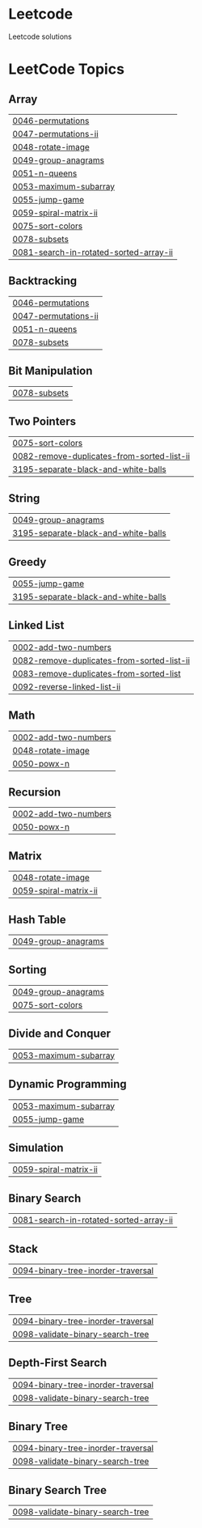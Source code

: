 # Leetcode
Leetcode solutions

<!---LeetCode Topics Start-->
# LeetCode Topics
## Array
|  |
| ------- |
| [0046-permutations](https://github.com/Astitva0809/Leetcode/tree/master/0046-permutations) |
| [0047-permutations-ii](https://github.com/Astitva0809/Leetcode/tree/master/0047-permutations-ii) |
| [0048-rotate-image](https://github.com/Astitva0809/Leetcode/tree/master/0048-rotate-image) |
| [0049-group-anagrams](https://github.com/Astitva0809/Leetcode/tree/master/0049-group-anagrams) |
| [0051-n-queens](https://github.com/Astitva0809/Leetcode/tree/master/0051-n-queens) |
| [0053-maximum-subarray](https://github.com/Astitva0809/Leetcode/tree/master/0053-maximum-subarray) |
| [0055-jump-game](https://github.com/Astitva0809/Leetcode/tree/master/0055-jump-game) |
| [0059-spiral-matrix-ii](https://github.com/Astitva0809/Leetcode/tree/master/0059-spiral-matrix-ii) |
| [0075-sort-colors](https://github.com/Astitva0809/Leetcode/tree/master/0075-sort-colors) |
| [0078-subsets](https://github.com/Astitva0809/Leetcode/tree/master/0078-subsets) |
| [0081-search-in-rotated-sorted-array-ii](https://github.com/Astitva0809/Leetcode/tree/master/0081-search-in-rotated-sorted-array-ii) |
## Backtracking
|  |
| ------- |
| [0046-permutations](https://github.com/Astitva0809/Leetcode/tree/master/0046-permutations) |
| [0047-permutations-ii](https://github.com/Astitva0809/Leetcode/tree/master/0047-permutations-ii) |
| [0051-n-queens](https://github.com/Astitva0809/Leetcode/tree/master/0051-n-queens) |
| [0078-subsets](https://github.com/Astitva0809/Leetcode/tree/master/0078-subsets) |
## Bit Manipulation
|  |
| ------- |
| [0078-subsets](https://github.com/Astitva0809/Leetcode/tree/master/0078-subsets) |
## Two Pointers
|  |
| ------- |
| [0075-sort-colors](https://github.com/Astitva0809/Leetcode/tree/master/0075-sort-colors) |
| [0082-remove-duplicates-from-sorted-list-ii](https://github.com/Astitva0809/Leetcode/tree/master/0082-remove-duplicates-from-sorted-list-ii) |
| [3195-separate-black-and-white-balls](https://github.com/Astitva0809/Leetcode/tree/master/3195-separate-black-and-white-balls) |
## String
|  |
| ------- |
| [0049-group-anagrams](https://github.com/Astitva0809/Leetcode/tree/master/0049-group-anagrams) |
| [3195-separate-black-and-white-balls](https://github.com/Astitva0809/Leetcode/tree/master/3195-separate-black-and-white-balls) |
## Greedy
|  |
| ------- |
| [0055-jump-game](https://github.com/Astitva0809/Leetcode/tree/master/0055-jump-game) |
| [3195-separate-black-and-white-balls](https://github.com/Astitva0809/Leetcode/tree/master/3195-separate-black-and-white-balls) |
## Linked List
|  |
| ------- |
| [0002-add-two-numbers](https://github.com/Astitva0809/Leetcode/tree/master/0002-add-two-numbers) |
| [0082-remove-duplicates-from-sorted-list-ii](https://github.com/Astitva0809/Leetcode/tree/master/0082-remove-duplicates-from-sorted-list-ii) |
| [0083-remove-duplicates-from-sorted-list](https://github.com/Astitva0809/Leetcode/tree/master/0083-remove-duplicates-from-sorted-list) |
| [0092-reverse-linked-list-ii](https://github.com/Astitva0809/Leetcode/tree/master/0092-reverse-linked-list-ii) |
## Math
|  |
| ------- |
| [0002-add-two-numbers](https://github.com/Astitva0809/Leetcode/tree/master/0002-add-two-numbers) |
| [0048-rotate-image](https://github.com/Astitva0809/Leetcode/tree/master/0048-rotate-image) |
| [0050-powx-n](https://github.com/Astitva0809/Leetcode/tree/master/0050-powx-n) |
## Recursion
|  |
| ------- |
| [0002-add-two-numbers](https://github.com/Astitva0809/Leetcode/tree/master/0002-add-two-numbers) |
| [0050-powx-n](https://github.com/Astitva0809/Leetcode/tree/master/0050-powx-n) |
## Matrix
|  |
| ------- |
| [0048-rotate-image](https://github.com/Astitva0809/Leetcode/tree/master/0048-rotate-image) |
| [0059-spiral-matrix-ii](https://github.com/Astitva0809/Leetcode/tree/master/0059-spiral-matrix-ii) |
## Hash Table
|  |
| ------- |
| [0049-group-anagrams](https://github.com/Astitva0809/Leetcode/tree/master/0049-group-anagrams) |
## Sorting
|  |
| ------- |
| [0049-group-anagrams](https://github.com/Astitva0809/Leetcode/tree/master/0049-group-anagrams) |
| [0075-sort-colors](https://github.com/Astitva0809/Leetcode/tree/master/0075-sort-colors) |
## Divide and Conquer
|  |
| ------- |
| [0053-maximum-subarray](https://github.com/Astitva0809/Leetcode/tree/master/0053-maximum-subarray) |
## Dynamic Programming
|  |
| ------- |
| [0053-maximum-subarray](https://github.com/Astitva0809/Leetcode/tree/master/0053-maximum-subarray) |
| [0055-jump-game](https://github.com/Astitva0809/Leetcode/tree/master/0055-jump-game) |
## Simulation
|  |
| ------- |
| [0059-spiral-matrix-ii](https://github.com/Astitva0809/Leetcode/tree/master/0059-spiral-matrix-ii) |
## Binary Search
|  |
| ------- |
| [0081-search-in-rotated-sorted-array-ii](https://github.com/Astitva0809/Leetcode/tree/master/0081-search-in-rotated-sorted-array-ii) |
## Stack
|  |
| ------- |
| [0094-binary-tree-inorder-traversal](https://github.com/Astitva0809/Leetcode/tree/master/0094-binary-tree-inorder-traversal) |
## Tree
|  |
| ------- |
| [0094-binary-tree-inorder-traversal](https://github.com/Astitva0809/Leetcode/tree/master/0094-binary-tree-inorder-traversal) |
| [0098-validate-binary-search-tree](https://github.com/Astitva0809/Leetcode/tree/master/0098-validate-binary-search-tree) |
## Depth-First Search
|  |
| ------- |
| [0094-binary-tree-inorder-traversal](https://github.com/Astitva0809/Leetcode/tree/master/0094-binary-tree-inorder-traversal) |
| [0098-validate-binary-search-tree](https://github.com/Astitva0809/Leetcode/tree/master/0098-validate-binary-search-tree) |
## Binary Tree
|  |
| ------- |
| [0094-binary-tree-inorder-traversal](https://github.com/Astitva0809/Leetcode/tree/master/0094-binary-tree-inorder-traversal) |
| [0098-validate-binary-search-tree](https://github.com/Astitva0809/Leetcode/tree/master/0098-validate-binary-search-tree) |
## Binary Search Tree
|  |
| ------- |
| [0098-validate-binary-search-tree](https://github.com/Astitva0809/Leetcode/tree/master/0098-validate-binary-search-tree) |
<!---LeetCode Topics End-->